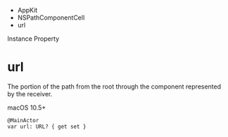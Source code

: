 

- AppKit
- NSPathComponentCell
-  url 

Instance Property

# url

The portion of the path from the root through the component represented by the receiver.

macOS 10.5+

``` source
@MainActor
var url: URL? { get set }
```

